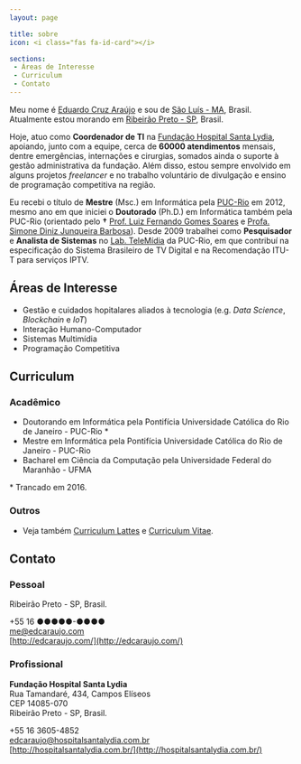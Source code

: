 ```yaml
---
layout: page

title: sobre
icon: <i class="fas fa-id-card"></i>

sections:
 - Áreas de Interesse
 - Curriculum
 - Contato
---
```


Meu nome é [Eduardo Cruz Araújo](mailto:me@edcaraujo.com) e sou de [São Luís - MA](https://en.wikipedia.org/wiki/S%C3%A3o_Lu%C3%ADs,_Maranh%C3%A3o), Brasil. Atualmente estou morando em [Ribeirão Preto - SP](https://en.wikipedia.org/wiki/Ribeir%C3%A3o_Preto), Brasil.

Hoje, atuo como **Coordenador de TI** na [Fundação Hospital Santa Lydia](http://www.hospitalsantalydia.com.br/), apoiando, junto com a equipe, cerca de **60000 atendimentos** mensais, dentre emergências, internações e cirurgias, somados ainda o suporte à gestão administrativa da fundação. Além disso, estou sempre envolvido em alguns projetos *freelancer* e no trabalho voluntário de divulgação e ensino de programação competitiva na região.

Eu recebi o título de **Mestre** (Msc.) em Informática pela [PUC-Rio](http://www.puc-rio.br/) em 2012, mesmo ano em que iniciei o **Doutorado** (Ph.D.) em Informática também pela PUC-Rio (orientado pelo **†** [Prof. Luiz Fernando Gomes Soares](http://www.telemidia.puc-rio.br/~lfgs/) e [Profa. Simone Diniz Junqueira Barbosa](http://www-di.inf.puc-rio.br/~simone/)). Desde 2009 trabalhei como **Pesquisador** e **Analista de Sistemas** no [Lab. TeleMídia](http://www.telemidia.puc-rio.br/) da PUC-Rio, em que contribuí na especificação do Sistema Brasileiro de TV Digital e na Recomendação ITU-T para serviços IPTV.

## Áreas de Interesse

- Gestão e cuidados hopitalares aliados à tecnologia (e.g. *Data Science*, *Blockchain* e *IoT*)
- Interação Humano-Computador
- Sistemas Multimídia
- Programação Competitiva

## Curriculum

### Acadêmico

- Doutorando em Informática pela Pontifícia Universidade Católica do Rio de Janeiro - PUC-Rio *
- Mestre em Informática pela Pontifícia Universidade Católica do Rio de Janeiro - PUC-Rio
- Bacharel em Ciência da Computação pela Universidade Federal do Maranhão - UFMA

\* Trancado em 2016.

### Outros

- Veja também [Curriculum Lattes](http://lattes.cnpq.br/0799632818632295) e [Curriculum Vitae](mailto:me@edcaraujo.com).

## Contato

### Pessoal

Ribeirão Preto - SP, Brasil.

<i class="fas fa-phone fa-lg"></i> +55 16 ●●●●●-●●●●  
<i class="fas fa-envelope fa-lg"></i> [me@edcaraujo.com](mailto:me@edcaraujo.com)  
<i class="fas fa-home fa-lg"></i> [http://edcaraujo.com/](http://edcaraujo.com/)

### Profissional

**Fundação Hospital Santa Lydia**  
Rua Tamandaré, 434, Campos Elíseos  
CEP 14085-070  
Ribeirão Preto - SP, Brasil.

<i class="fas fa-phone fa-lg"></i> +55 16 3605-4852  
<i class="fas fa-envelope fa-lg"></i> [edcaraujo@hospitalsantalydia.com.br](mailto:edcaraujo@hospitalsantalydia.com.br)  
<i class="fas fa-home fa-lg"></i> [http://hospitalsantalydia.com.br/](http://hospitalsantalydia.com.br/)